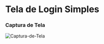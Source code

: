 # Tela de Login Simples

<h3>Captura de Tela</h3>

![Captura-de-Tela](Tela-Login/img/captura-de-tela.png)

